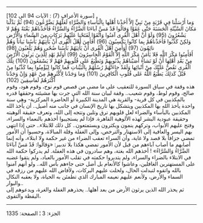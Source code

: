 ------------------------------------------------------------------------

\[سورة الأعراف (7) : الآيات 94 الى 102\]  
وَما أَرْسَلْنا فِي قَرْيَةٍ مِنْ نَبِيٍّ إِلاَّ أَخَذْنا أَهْلَها بِالْبَأْساءِ وَالضَّرَّاءِ لَعَلَّهُمْ يَضَّرَّعُونَ
(94) ثُمَّ بَدَّلْنا مَكانَ السَّيِّئَةِ الْحَسَنَةَ حَتَّى عَفَوْا وَقالُوا قَدْ مَسَّ آباءَنَا الضَّرَّاءُ
وَالسَّرَّاءُ فَأَخَذْناهُمْ بَغْتَةً وَهُمْ لا يَشْعُرُونَ (95) وَلَوْ أَنَّ أَهْلَ الْقُرى آمَنُوا وَاتَّقَوْا
لَفَتَحْنا عَلَيْهِمْ بَرَكاتٍ مِنَ السَّماءِ وَالْأَرْضِ وَلكِنْ كَذَّبُوا فَأَخَذْناهُمْ بِما كانُوا يَكْسِبُونَ
(96) أَفَأَمِنَ أَهْلُ الْقُرى أَنْ يَأْتِيَهُمْ بَأْسُنا بَياتاً وَهُمْ نائِمُونَ (97) أَوَأَمِنَ أَهْلُ
الْقُرى أَنْ يَأْتِيَهُمْ بَأْسُنا ضُحًى وَهُمْ يَلْعَبُونَ (98)  
أَفَأَمِنُوا مَكْرَ اللَّهِ فَلا يَأْمَنُ مَكْرَ اللَّهِ إِلاَّ الْقَوْمُ الْخاسِرُونَ (99) أَوَلَمْ يَهْدِ
لِلَّذِينَ يَرِثُونَ الْأَرْضَ مِنْ بَعْدِ أَهْلِها أَنْ لَوْ نَشاءُ أَصَبْناهُمْ بِذُنُوبِهِمْ وَنَطْبَعُ عَلى
قُلُوبِهِمْ فَهُمْ لا يَسْمَعُونَ (100) تِلْكَ الْقُرى نَقُصُّ عَلَيْكَ مِنْ أَنْبائِها وَلَقَدْ جاءَتْهُمْ
رُسُلُهُمْ بِالْبَيِّناتِ فَما كانُوا لِيُؤْمِنُوا بِما كَذَّبُوا مِنْ قَبْلُ كَذلِكَ يَطْبَعُ اللَّهُ عَلى
قُلُوبِ الْكافِرِينَ (101) وَما وَجَدْنا لِأَكْثَرِهِمْ مِنْ عَهْدٍ وَإِنْ وَجَدْنا أَكْثَرَهُمْ لَفاسِقِينَ
(102)  
هذه وقفة في سياق السورة للتعقيب على ما مضى من قصص قوم نوح، وقوم هود،
وقوم صالح، وقوم لوط، وقوم شعيب.. وقفة لبيان سنة الله التي جرت بها مشيئته
وحققها قدره بالمكذبين في كل قرية- والقرية هي المدينة الكبيرة أو الحاضرة
المركزية- وهي سنة واحدة يأخذ الله بها المكذبين ويتشكل بها تاريخ الإنسان
في جانب منه أصيل.. أن يأخذ الله المكذبين بالبأساء والضراء لعل قلوبهم ترق
وتلين وتتجه إلى الله، وتعرف حقيقة ألوهيته وحقيقة عبودية البشر لهذه
الألوهية القاهرة. فإذا لم يستجيبوا أخذهم بالنعماء والسراء، وفتح عليهم
الأبواب، وتركهم ينمون ويكثرون ويستمتعون.. كل ذلك للابتلاء.. حتى إذا
انتهى بهم اليسر والعافية إلى الاستهتار والترخص، وإلى الغفلة وقلة
المبالاة، وحسبوا أن الأمور تمضي جزافاً بلا قصد ولا غاية، وأن السراء تعقب
الضراء من غير حكمة ولا ابتلاء، وأنه إنما أصابهم ما أصاب آباءهم من قبل
لأن الأمور تمضي هكذا بلا تدبير: «وَقالُوا: قَدْ مَسَّ آباءَنَا الضَّرَّاءُ وَالسَّرَّاءُ» !
أخذهم الله بغتة، وهم سادرون في هذه الغفلة. لم يدركوا حكمة الله في
الابتلاء بالضراء والسراء، ولم يتدبروا حكمته في تقلب الأمور بالعباد، ولم
يتقوا غضبه على المستهترين الغافلين، وعاشوا كالأنعام بل أضل حتى جاءهم بأس
الله.. ولو أنهم آمنوا بالله واتقوه لتبدلت الحال، ولحلت عليهم البركات،
ولأفاض الله عليهم من رزقه في السماء والأرض، ولأنعم عليهم نعيمه المبارك
الذي تطمئن به الحياة، ولا يعقبه النكال والبوار..  
ثم يحذر الله الذين يرثون الأرض من بعد أهلها.. يحذرهم الغفلة والغرة،
ويدعوهم إلى اليقظة والتقوى،

------------------------------------------------------------------------

الجزء: 3 ¦ الصفحة: 1335
